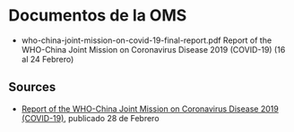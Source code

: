 # Documentos de la OMS 

* who-china-joint-mission-on-covid-19-final-report.pdf  Report of the WHO-China Joint Mission on Coronavirus Disease 2019 (COVID-19) (16 al 24 Febrero)

## Sources

* [Report of the WHO-China Joint Mission on Coronavirus Disease 2019 (COVID-19)](https://www.who.int/docs/default-source/coronaviruse/who-china-joint-mission-on-covid-19-final-report.pdf), publicado 28 de Febrero
